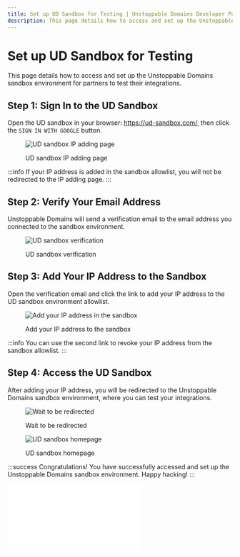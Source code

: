 ```yaml
---
title: Set up UD Sandbox for Testing | Unstoppable Domains Developer Portal
description: This page details how to access and set up the Unstoppable Domains sandbox environment for partners to test their integrations.
---
```


# Set up UD Sandbox for Testing

This page details how to access and set up the Unstoppable Domains sandbox environment for partners to test their integrations.

## Step 1: Sign In to the UD Sandbox

Open the UD sandbox in your browser: <https://ud-sandbox.com/>, then click the `SIGN IN WITH GOOGLE` button.

<figure>

![UD sandbox IP adding page](/images/ud-sandbox-ip-adding.png '#width=80%;')

<figcaption>UD sandbox IP adding page</figcaption>
</figure>

:::info
If your IP address is added in the sandbox allowlist, you will not be redirected to the IP adding page.
:::

## Step 2: Verify Your Email Address

Unstoppable Domains will send a verification email to the email address you connected to the sandbox environment.

<figure>

![UD sandbox verification](/images/ud-sandbox-verification.png '#width=80%;')

<figcaption>UD sandbox verification</figcaption>
</figure>

## Step 3: Add Your IP Address to the Sandbox

Open the verification email and click the link to add your IP address to the UD sandbox environment allowlist.

<figure>

![Add your IP address in the sandbox](/images/ud-sandbox-ip-adding-links.png '#width=80%;')

<figcaption>Add your IP address to the sandbox</figcaption>
</figure>

:::info
You can use the second link to revoke your IP address from the sandbox allowlist.
:::

## Step 4: Access the UD Sandbox

After adding your IP address, you will be redirected to the Unstoppable Domains sandbox environment, where you can test your integrations.

<figure>

![Wait to be redirected](/images/ud-sandbox-redirection.png '#width=80%;')

<figcaption>Wait to be redirected</figcaption>
</figure>

<figure>

![UD sandbox homepage](/images/ud-sandbox-home.png '#width=80%;')

<figcaption>UD sandbox homepage</figcaption>
</figure>

:::success Congratulations!
You have successfully accessed and set up the Unstoppable Domains sandbox environment. Happy hacking!
:::

<embed src="/snippets/_discord.md" />
